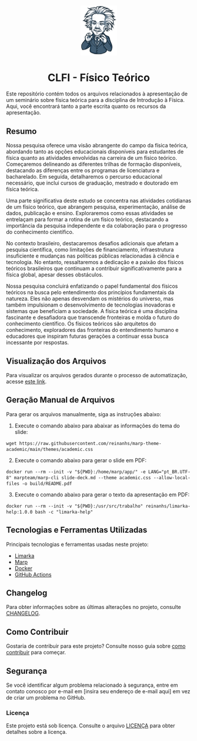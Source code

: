 <div align="center">

<img src="./imagens/albert-einstein.png" alt="Capa" width="20%" />

 # CLFI - Físico Teórico
 
</div>

Este repositório contém todos os arquivos relacionados à apresentação de um seminário sobre física teórica para a disciplina de Introdução à Física. Aqui, você encontrará tanto a parte escrita quanto os recursos da apresentação.

## Resumo

Nossa pesquisa oferece uma visão abrangente do campo da física teórica, abordando tanto as opções educacionais disponíveis para estudantes de física quanto as atividades envolvidas na carreira de um físico teórico. Começaremos delineando as diferentes trilhas de formação disponíveis, destacando as diferenças entre os programas de licenciatura e bacharelado. Em seguida, detalharemos o percurso educacional necessário, que inclui cursos de graduação, mestrado e doutorado em física teórica.

Uma parte significativa deste estudo se concentra nas atividades cotidianas de um físico teórico, que abrangem pesquisa, experimentação, análise de dados, publicação e ensino. Exploraremos como essas atividades se entrelaçam para formar a rotina de um físico teórico, destacando a importância da pesquisa independente e da colaboração para o progresso do conhecimento científico.

No contexto brasileiro, destacaremos desafios adicionais que afetam a pesquisa científica, como limitações de financiamento, infraestrutura insuficiente e mudanças nas políticas públicas relacionadas à ciência e tecnologia. No entanto, ressaltaremos a dedicação e a paixão dos físicos teóricos brasileiros que continuam a contribuir significativamente para a física global, apesar desses obstáculos.

Nossa pesquisa concluirá enfatizando o papel fundamental dos físicos teóricos na busca pelo entendimento dos princípios fundamentais da natureza. Eles não apenas desvendam os mistérios do universo, mas também impulsionam o desenvolvimento de tecnologias inovadoras e sistemas que beneficiam a sociedade. A física teórica é uma disciplina fascinante e desafiadora que transcende fronteiras e molda o futuro do conhecimento científico. Os físicos teóricos são arquitetos do conhecimento, exploradores das fronteiras do entendimento humano e educadores que inspiram futuras gerações a continuar essa busca incessante por respostas.

## Visualização dos Arquivos

Para visualizar os arquivos gerados durante o processo de automatização, acesse [este link](https://github.com/ReinanHS/clfi-fisico-teorico/tree/gh-pages).

## Geração Manual de Arquivos

Para gerar os arquivos manualmente, siga as instruções abaixo:

1. Execute o comando abaixo para abaixar as informações do tema do slide:

```shell
wget https://raw.githubusercontent.com/reinanhs/marp-theme-academic/main/themes/academic.css
```

2. Execute o comando abaixo para gerar o slide em PDF:

```shell
docker run --rm --init -v "${PWD}:/home/marp/app/" -e LANG="pt_BR.UTF-8" marpteam/marp-cli slide-deck.md --theme academic.css --allow-local-files -o build/README.pdf
```

3. Execute o comando abaixo para gerar o texto da apresentação em PDF:

```shell
docker run --rm --init -v "${PWD}:/usr/src/trabalho" reinanhs/limarka-help:1.0.0 bash -c "limarka-help"
```


## Tecnologias e Ferramentas Utilizadas

Principais tecnologias e ferramentas usadas neste projeto:

- [Limarka](https://github.com/ReinanHS/limarka-template-tcc)
- [Marp](https://marp.app/)
- [Docker](https://www.docker.com/)
- [GitHub Actions](https://docs.github.com/pt/actions)

## Changelog

Para obter informações sobre as últimas alterações no projeto, consulte [CHANGELOG](CHANGELOG.md).

## Como Contribuir

Gostaria de contribuir para este projeto? Consulte nosso guia sobre [como contribuir](CONTRIBUTING.md) para começar.

## Segurança

Se você identificar algum problema relacionado à segurança, entre em contato conosco por e-mail em [insira seu endereço de e-mail aqui] em vez de criar um problema no GitHub.

### Licença

Este projeto está sob licença. Consulte o arquivo [LICENÇA](LICENSE) para obter detalhes sobre a licença.
